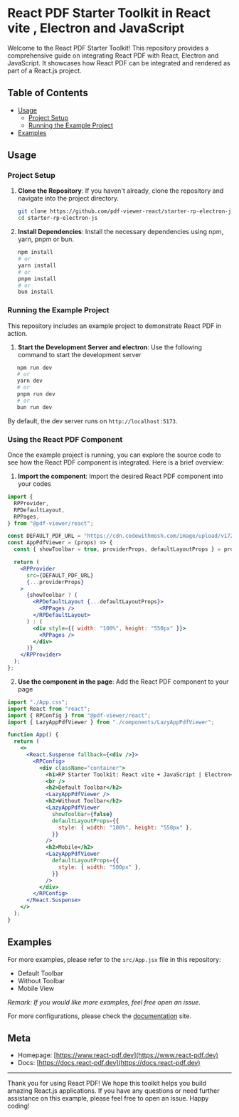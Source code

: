 # React PDF Starter Toolkit in React vite , Electron and JavaScript

Welcome to the React PDF Starter Toolkit! This repository provides a comprehensive guide on integrating React PDF with React, Electron and JavaScript. It showcases how React PDF can be integrated and rendered as part of a React.js project.

## Table of Contents

- [Usage](#usage)
  - [Project Setup](#project-setup)
  - [Running the Example Project](#running-the-example-project)
- [Examples](#examples)

## Usage

### Project Setup

1. **Clone the Repository**: If you haven't already, clone the repository and navigate into the project directory.

   ```bash
   git clone https://github.com/pdf-viewer-react/starter-rp-electron-js.git
   cd starter-rp-electron-js
   ```

2. **Install Dependencies**: Install the necessary dependencies using npm, yarn, pnpm or bun.

   ```bash
   npm install
   # or
   yarn install
   # or
   pnpm install
   # or
   bun install
   ```

### Running the Example Project

This repository includes an example project to demonstrate React PDF in action.

1. **Start the Development Server and electron**: Use the following command to start the development server

```bash
   npm run dev
   # or
   yarn dev
   # or
   pnpm run dev
   # or
   bun run dev
   ```
By default, the dev server runs on `http://localhost:5173`.

### Using the React PDF Component

Once the example project is running, you can explore the source code to see how the React PDF component is integrated. Here is a brief overview:

1.  **Import the component**: Import the desired React PDF component into your codes

```jsx
import {
  RPProvider,
  RPDefaultLayout,
  RPPages,
} from "@pdf-viewer/react";

const DEFAULT_PDF_URL = "https://cdn.codewithmosh.com/image/upload/v1721763853/guides/web-roadmap.pdf"
const AppPdfViewer = (props) => {
  const { showToolbar = true, providerProps, defaultLayoutProps } = props;

  return (
    <RPProvider
      src={DEFAULT_PDF_URL}
      {...providerProps}
    >
      {showToolbar ? (
        <RPDefaultLayout {...defaultLayoutProps}>
          <RPPages />
        </RPDefaultLayout>
      ) : (
        <div style={{ width: "100%", height: "550px" }}>
          <RPPages />
        </div>
      )}
    </RPProvider>
  );
};
```

2. **Use the component in the page**: Add the React PDF component to your page

```jsx
import "./App.css";
import React from "react";
import { RPConfig } from "@pdf-viewer/react";
import { LazyAppPdfViewer } from "./components/LazyAppPdfViewer";

function App() {
  return (
    <>
      <React.Suspense fallback={<div />}>
        <RPConfig>
          <div className="container">
            <h1>RP Starter Toolkit: React vite + JavaScript | Electron</h1>
            <br />
            <h2>Default Toolbar</h2>
            <LazyAppPdfViewer />
            <h2>Without Toolbar</h2>
            <LazyAppPdfViewer
              showToolbar={false}
              defaultLayoutProps={{
                style: { width: "100%", height: "550px" },
              }}
            />
            <h2>Mobile</h2>
            <LazyAppPdfViewer
              defaultLayoutProps={{
                style: { width: "500px" },
              }}
            />
          </div>
        </RPConfig>
      </React.Suspense>
    </>
  );
}
```

## Examples

For more examples, please refer to the `src/App.jsx` file in this repository:

- Default Toolbar
- Without Toolbar
- Mobile View

_Remark: If you would like more examples, feel free open an issue._

For more configurations, please check the [documentation](https://docs.react-pdf.dev) site.

## Meta

- Homepage: [https://www.react-pdf.dev](https://www.react-pdf.dev)
- Docs: [https://docs.react-pdf.dev](https://docs.react-pdf.dev)

---

Thank you for using React PDF! We hope this toolkit helps you build amazing React.js applications. If you have any questions or need further assistance on this example, please feel free to open an issue. Happy coding!